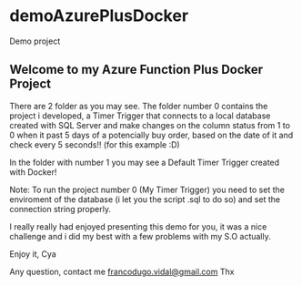 # demoAzurePlusDocker
Demo project

## Welcome to my Azure Function Plus Docker Project

There are 2 folder as you may see. The folder number 0 contains the project i developed, a Timer Trigger that connects to a local database created
with SQL Server and make changes on the column status from 1 to 0 when it past 5 days of a potencially buy order, based on the date of it and check every 5 seconds!! (for this example :D)

In the folder with number 1 you may see a Default Timer Trigger created with Docker!

Note: To run the project number 0 (My Timer Trigger) you need to set the enviroment of the database (i let you the script .sql to do so) and set
the connection string properly.

I really really	had enjoyed presenting this demo for you, it was a nice challenge and i did my best with a few problems with my S.O actually.

Enjoy it,
Cya

Any question, contact me francodugo.vidal@gmail.com
Thx

